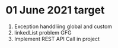 01 June 2021 target
================================
1. Exception handdliing global and custom
2. linkedList problem GFG
3. Implement REST API Call in project